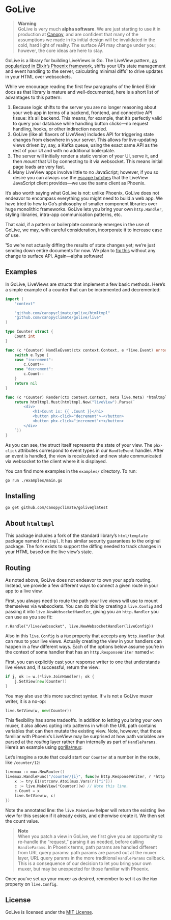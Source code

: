 # GoLive

> **Warning**  
> GoLive is very much **alpha software**. We are just starting to use it in production at [Canopy](https://canopyclimate.com), and are confident that many of the assumptions we made in its initial design will be invalidated in the cold, hard light of reality. The surface API may change under you; however, the core ideas are here to stay.

GoLive is a library for building LiveViews in Go. The LiveView pattern, [as popularized in Elixir’s Phoenix framework](https://hexdocs.pm/phoenix_live_view/Phoenix.LiveView.html), shifts your UI’s state management and event handling to the server, calculating minimal diffs¹ to drive updates in your HTML over websockets.

While we encourage reading the first few paragraphs of the linked Elixir docs as that library is mature and well-documented, here is a short list of advantages to this pattern:

1. Because logic shifts to the server you are no longer reasoning about your web app in terms of a backend, frontend, and connective API tissue: it’s all backend. This means, for example, that it’s perfectly valid to query your database while handling button clicks—no request handling, hooks, or other indirection needed.
2. GoLive (like all flavors of LiveView) includes API for triggering state changes from elsewhere in your server. This allows for live-updating views driven by, say, a Kafka queue, using the exact same API as the rest of your UI and with no additional boilerplate.
3. The server will initially render a static version of your UI, serve it, and then _mount_ that UI by connecting to it via websocket. This means initial page loads are very fast.
4. Many LiveView apps involve little to no JavaScript; however, if you so desire you can always use the [escape hatches](https://hexdocs.pm/phoenix_live_view/js-interop.html) that the LiveView JavaScript client provides—we use the same client as Phoenix.

It’s also worth saying what GoLive is not: unlike Phoenix, GoLive does not endeavor to encompass everything you might need to build a web app. We have tried to hew to Go’s philosophy of smaller component libraries over huge monolithic frameworks. GoLive lets you bring your own `http.Handler`, styling libraries, intra-app communication patterns, etc.

That said, if a pattern or boilerplate commonly emerges in the use of GoLive, we may, with careful consideration, incorporate it to increase ease of use.

¹So we’re not actually diffing the results of state changes yet; we’re just sending down entire documents for now. We plan to [fix this](https://github.com/canopyclimate/golive/issues/1) without any change to surface API. Again—alpha software!

## Examples

In GoLive, LiveViews are structs that implement a few basic methods. Here’s a simple example of a counter that can be incremented and decremented:

```go
import (
    "context"

    "github.com/canopyclimate/golive/htmltmpl"
    "github.com/canopyclimate/golive/live"
)

type Counter struct {
    Count int
}

func (c *Counter) HandleEvent(ctx context.Context, e *live.Event) error {
    switch e.Type {
    case "increment":
        c.Count++
    case "decrement":
        c.Count--
    }
    return nil
}

func (c *Counter) Render(ctx context.Context, meta live.Meta) *htmltmpl.Template {
    return htmltmpl.Must(htmltmpl.New("liveView").Parse(`
        <div>
            <h1>Count is: {{ .Count }}</h1>
            <button phx-click="decrement">-</button>
            <button phx-click="increment">+</button>
        </div>
    `))
}
```

As you can see, the struct itself represents the state of your view. The `phx-click` attributes correspond to event types in our `HandleEvent` handler. After an event is handled, the view is recalculated and new state communicated via websocket to the client where it is displayed.

You can find more examples in the `examples/` directory. To run:

```
go run ./examples/main.go
```

## Installing

```
go get github.com/canopyclimate/golive@latest
```

## About `htmltmpl`

This package includes a fork of the standard library’s `html/template` package named `htmltmpl`. It has similar security guarantees to the original package. The fork exists to support the diffing needed to track changes in your HTML based on the live view’s state.

## Routing

As noted above, GoLive does not endeavor to own your app’s routing. Instead, we provide a few different ways to connect a given route in your app to a live view.

First, you always need to route the path your live views will use to mount themselves via websockets. You can do this by creating a `live.Config` and passing it into `live.NewWebsocketHandler`, giving you an `http.Handler` you can use as you see fit:

```
r.Handle("/live/websocket", live.NewWebsocketHandler(liveConfig))
```

Also in this `live.Config` is a `Mux` property that accepts any `http.Handler` that can mux to your live views. Actually creating the view in your handlers can happen in a few different ways. Each of the options below assume you’re in the context of some handler that has an `http.ResponseWriter` named `w`:

First, you can explicitly cast your response writer to one that understands live views and, if successful, return the view:

```go
if j, ok := w.(*live.JoinHandler); ok {
    j.SetView(new(Counter))
}
```

You may also use this more succinct syntax. If `w` is not a GoLive muxer writer, it is a no-op:

```go
live.SetView(w, new(Counter))
```

This flexibility has some tradeoffs. In addition to letting you bring your own muxer, it also allows opting into patterns in which the URL path contains variables that can then mutate the existing view. Note, however, that those familiar with Phoenix’s LiveView may be surprised at how path variables are parsed at the _routing_ layer rather than internally as part of `HandleParams`. Here’s an example using [gorilla/mux](https://github.com/gorilla/mux):

Let’s imagine a route that could start our `Counter` at a number in the route, like `/counter/12`:

```go
livemux := mux.NewRouter()
livemux.HandleFunc("/counter/{i}", func(w http.ResponseWriter, r *http.Request) {
    x := try.E1(strconv.Atoi(mux.Vars(r)["i"]))
    c := live.MakeView[*Counter](w) // Note this line.
    c.Count = x
    live.SetView(w, c)
})
```

Note the annotated line: the `live.MakeView` helper will return the existing live view for this session if it already exists, and otherwise create it. We then set the count value.

> **Note**  
> When you patch a view in GoLive, we first give you an opportunity to re-handle the “request,” parsing it as needed, before calling `HandleParams`. In Phoenix terms, path params are handled different from URL query params: path params are parsed out at the muxer layer, URL query params in the more traditional `HandleParams` callback. This is a consequence of our decision to let you bring your own muxer, but may be unexpected for those familiar with Phoenix.

Once you’ve set up your muxer as desired, remember to set it as the `Mux` property on `live.Config`.

## License

GoLive is licensed under the [MIT License](./LICENSE).
